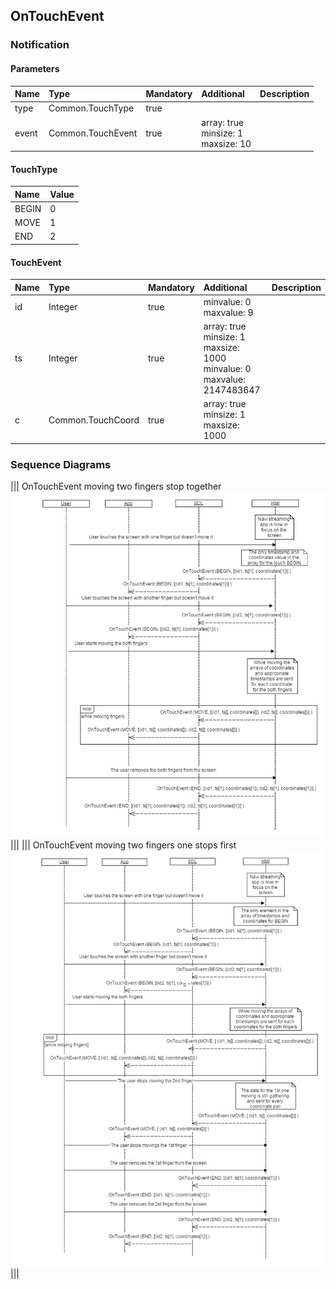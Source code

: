 ## OnTouchEvent


### Notification

#### Parameters

|Name|Type|Mandatory|Additional|Description|
|:---|:---|:--------|:---------|:----------|
|type|Common.TouchType|true|||
|event|Common.TouchEvent|true|array: true<br>minsize: 1<br>maxsize: 10||

#### TouchType

|Name|Value|
|:---|:----|
|BEGIN|0|
|MOVE|1|
|END|2|

#### TouchEvent

|Name|Type|Mandatory|Additional|Description|
|:---|:---|:--------|:---------|:----------|
|id|Integer|true|minvalue: 0<br>maxvalue: 9||
|ts|Integer|true|array: true<br>minsize: 1<br>maxsize: 1000<br>minvalue: 0<br>maxvalue: 2147483647||
|c|Common.TouchCoord|true|array: true<br>minsize: 1<br>maxsize: 1000||

### Sequence Diagrams
|||
OnTouchEvent moving two fingers stop together
![OnTouchEvent](./assets/OnTouchEventTwoFingers.png)
|||
|||
OnTouchEvent moving two fingers one stops first
![OnTouchEvent](./assets/OnTouchEventTwoFingersOneStop.png)
|||
